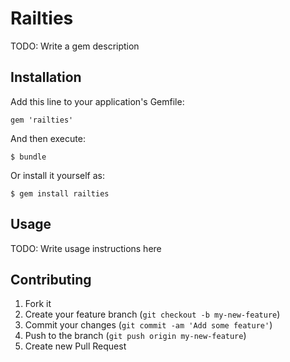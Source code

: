# Railties

TODO: Write a gem description

## Installation

Add this line to your application's Gemfile:

    gem 'railties'

And then execute:

    $ bundle

Or install it yourself as:

    $ gem install railties

## Usage

TODO: Write usage instructions here

## Contributing

1. Fork it
2. Create your feature branch (`git checkout -b my-new-feature`)
3. Commit your changes (`git commit -am 'Add some feature'`)
4. Push to the branch (`git push origin my-new-feature`)
5. Create new Pull Request
